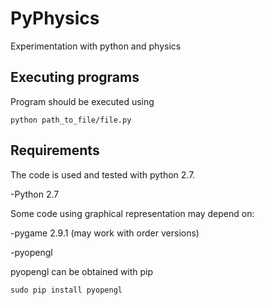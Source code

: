 PyPhysics
=========

Experimentation with python and physics

Executing programs
------------------
Program should be executed using

`python path_to_file/file.py`

Requirements
------------
The code is used and tested with python 2.7.

-Python 2.7

Some code using graphical representation may depend on:

-pygame 2.9.1 (may work with order versions)

-pyopengl

pyopengl can be obtained with pip

`sudo pip install pyopengl`


